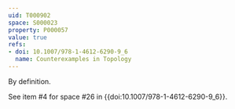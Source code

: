 ```yaml
---
uid: T000902
space: S000023
property: P000057
value: true
refs:
- doi: 10.1007/978-1-4612-6290-9_6
  name: Counterexamples in Topology
---
```


By definition.

See item #4 for space #26 in {{doi:10.1007/978-1-4612-6290-9_6}}.
